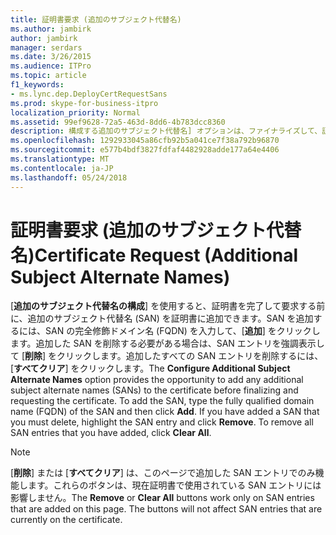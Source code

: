```yaml
---
title: 証明書要求 (追加のサブジェクト代替名)
ms.author: jambirk
author: jambirk
manager: serdars
ms.date: 3/26/2015
ms.audience: ITPro
ms.topic: article
f1_keywords:
- ms.lync.dep.DeployCertRequestSans
ms.prod: skype-for-business-itpro
localization_priority: Normal
ms.assetid: 99ef9628-72a5-463d-8dd6-4b783dcc8360
description: 構成する追加のサブジェクト代替名] オプションは、ファイナライズして、証明書を要求する前に証明書を追加のサブジェクト代替名 (San) を追加する営業案件を提供します。 SAN を追加、SAN の完全修飾ドメイン名 (FQDN) を入力し、[追加] をクリックします。 追加した場合を削除する必要がある SAN SAN エントリを強調表示し、[削除] をクリックします。 追加したすべての SAN エントリを削除するには、「すべてクリア」をクリックしてします。
ms.openlocfilehash: 1292933045a86cfb92b5a041ce7f38a792b96870
ms.sourcegitcommit: e577b4bdf3827fdfaf4482928adde177a64e4406
ms.translationtype: MT
ms.contentlocale: ja-JP
ms.lasthandoff: 05/24/2018
---
```

# <a name="certificate-request-additional-subject-alternate-names"></a><span data-ttu-id="b4bdb-106">証明書要求 (追加のサブジェクト代替名)</span><span class="sxs-lookup"><span data-stu-id="b4bdb-106">Certificate Request (Additional Subject Alternate Names)</span></span>
 
<span data-ttu-id="b4bdb-p102">[**追加のサブジェクト代替名の構成**] を使用すると、証明書を完了して要求する前に、追加のサブジェクト代替名 (SAN) を証明書に追加できます。SAN を追加するには、SAN の完全修飾ドメイン名 (FQDN) を入力して、[**追加**] をクリックします。追加した SAN を削除する必要がある場合は、SAN エントリを強調表示して [**削除**] をクリックします。追加したすべての SAN エントリを削除するには、[**すべてクリア**] をクリックします。</span><span class="sxs-lookup"><span data-stu-id="b4bdb-p102">The **Configure Additional Subject Alternate Names** option provides the opportunity to add any additional subject alternate names (SANs) to the certificate before finalizing and requesting the certificate. To add the SAN, type the fully qualified domain name (FQDN) of the SAN and then click **Add**. If you have added a SAN that you must delete, highlight the SAN entry and click **Remove**. To remove all SAN entries that you have added, click **Clear All**.</span></span>
  
> [!NOTE]
> <span data-ttu-id="b4bdb-p103">[**削除**] または [**すべてクリア**] は、このページで追加した SAN エントリでのみ機能します。これらのボタンは、現在証明書で使用されている SAN エントリには影響しません。</span><span class="sxs-lookup"><span data-stu-id="b4bdb-p103">The **Remove** or **Clear All** buttons work only on SAN entries that are added on this page. The buttons will not affect SAN entries that are currently on the certificate.</span></span>
  

